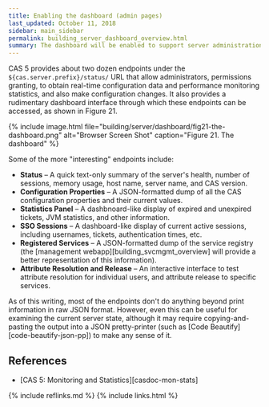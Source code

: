 ```yaml
---
title: Enabling the dashboard (admin pages)
last_updated: October 11, 2018
sidebar: main_sidebar
permalink: building_server_dashboard_overview.html
summary: The dashboard will be enabled to support server administration and monitoring.
---
```


CAS 5 provides about two dozen endpoints under the `${cas.server.prefix}/status/` URL that allow administrators, permissions granting, to obtain real-time configuration data and performance monitoring statistics, and also make configuration changes. It also provides a rudimentary dashboard interface through which these endpoints can be accessed, as shown in Figure 21.

{% include image.html file="building/server/dashboard/fig21-the-dashboard.png" alt="Browser Screen Shot" caption="Figure 21. The dashboard" %}

Some of the more "interesting" endpoints include:

* **Status** &ndash; A quick text-only summary of the server's health, number of sessions, memory usage, host name, server name, and CAS version.
* **Configuration Properties** &ndash; A JSON-formatted dump of all the CAS configuration properties and their current values.
* **Statistics Panel** &ndash; A dashbnoard-like display of expired and unexpired tickets, JVM statistics, and other information.
* **SSO Sessions** &ndash; A dashboard-like display of current active sessions, including usernames, tickets, authentication times, etc.
* **Registered Services** &ndash; A JSON-formatted dump of the service registry (the [management webapp][building_svcmgmt_overview] will provide a better representation of this information).
* **Attribute Resolution and Release** &ndash; An interactive interface to test attribute resolution for individual users, and attribute release to specific services.

As of this writing, most of the endpoints don't do anything beyond print information in raw JSON format. However, even this can be useful for examining the current server state, although it may require copying-and-pasting the output into a JSON pretty-printer (such as [Code Beautify][code-beautify-json-pp]) to make any sense of it.

## References

* [CAS 5: Monitoring and Statistics][casdoc-mon-stats]

{% include reflinks.md %}
{% include links.html %}
